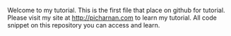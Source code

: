Welcome to my tutorial. This is the first file that place on github for tutorial.
Please visit my site at http://picharnan.com to learn my tutorial.
All code snippet on this repository you can access and learn.